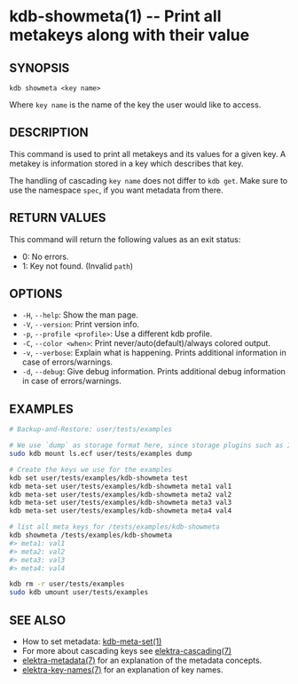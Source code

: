 # kdb-showmeta(1) -- Print all metakeys along with their value

## SYNOPSIS

`kdb showmeta <key name>`<br>

Where `key name` is the name of the key the user would like to access.

## DESCRIPTION

This command is used to print all metakeys and its values for a given key.
A metakey is information stored in a key which describes that key.

The handling of cascading `key name` does not differ to `kdb get`.
Make sure to use the namespace `spec`, if you want metadata from there.

## RETURN VALUES

This command will return the following values as an exit status:<br>

- 0:
  No errors.
- 1:
  Key not found. (Invalid `path`)

## OPTIONS

- `-H`, `--help`:
  Show the man page.
- `-V`, `--version`:
  Print version info.
- `-p`, `--profile <profile>`:
  Use a different kdb profile.
- `-C`, `--color <when>`:
  Print never/auto(default)/always colored output.
- `-v`, `--verbose`:
  Explain what is happening. Prints additional information in case of errors/warnings.
- `-d`, `--debug`:
  Give debug information. Prints additional debug information in case of errors/warnings.

## EXAMPLES

```sh
# Backup-and-Restore: user/tests/examples

# We use `dump` as storage format here, since storage plugins such as INI
sudo kdb mount ls.ecf user/tests/examples dump

# Create the keys we use for the examples
kdb set user/tests/examples/kdb-showmeta test
kdb meta-set user/tests/examples/kdb-showmeta meta1 val1
kdb meta-set user/tests/examples/kdb-showmeta meta2 val2
kdb meta-set user/tests/examples/kdb-showmeta meta3 val3
kdb meta-set user/tests/examples/kdb-showmeta meta4 val4

# list all meta keys for /tests/examples/kdb-showmeta
kdb showmeta /tests/examples/kdb-showmeta
#> meta1: val1
#> meta2: val2
#> meta3: val3
#> meta4: val4

kdb rm -r user/tests/examples
sudo kdb umount user/tests/examples
```

## SEE ALSO

- How to set metadata: [kdb-meta-set(1)](kdb-meta-set.md)
- For more about cascading keys see [elektra-cascading(7)](elektra-cascading.md)
- [elektra-metadata(7)](elektra-metadata.md) for an explanation of the metadata concepts.
- [elektra-key-names(7)](elektra-key-names.md) for an explanation of key names.
